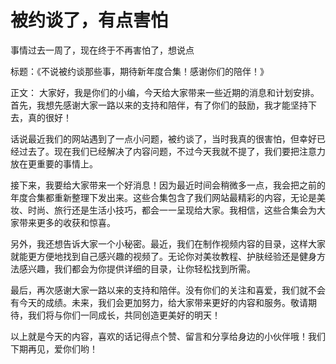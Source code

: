 # 被约谈了，有点害怕

事情过去一周了，现在终于不再害怕了，想说点





标题：《不说被约谈那些事，期待新年度合集！感谢你们的陪伴！》

正文： 大家好，我是你们的小编，今天给大家带来一些近期的消息和计划安排。首先，我想先感谢大家一路以来的支持和陪伴，有了你们的鼓励，我才能坚持下去，真的很好！

话说最近我们的网站遇到了一点小问题，被约谈了，当时我真的很害怕，但幸好已经过去了。现在我们已经解决了内容问题，不过今天我就不提了，我们要把注意力放在更重要的事情上。

接下来，我要给大家带来一个好消息！因为最近时间会稍微多一点，我会把之前的年度合集都重新整理下发出来。这些合集包含了我们网站最精彩的内容，无论是美妆、时尚、旅行还是生活小技巧，都会一一呈现给大家。我相信，这些合集会为大家带来更多的收获和惊喜。

另外，我还想告诉大家一个小秘密。最近，我们在制作视频内容的目录，这样大家就能更方便地找到自己感兴趣的视频了。无论你对美妆教程、护肤经验还是健身方法感兴趣，我们都会为你提供详细的目录，让你轻松找到所需。

最后，再次感谢大家一路以来的支持和陪伴。没有你们的关注和喜爱，我们就不会有今天的成绩。未来，我们会更加努力，给大家带来更好的内容和服务。敬请期待，我们将与你们一同成长，共同创造更美好的明天！

以上就是今天的内容，喜欢的话记得点个赞、留言和分享给身边的小伙伴哦！我们下期再见，爱你们哟！